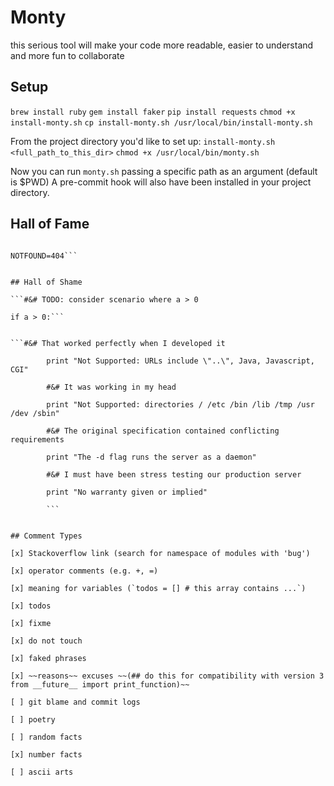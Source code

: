 # Monty
this serious tool will make your code more readable, easier to understand and more fun to collaborate


## Setup
`brew install ruby`
`gem install faker`
`pip install requests`
`chmod +x install-monty.sh`
`cp install-monty.sh /usr/local/bin/install-monty.sh`

From the project directory you'd like to set up:
`install-monty.sh <full_path_to_this_dir>`
`chmod +x /usr/local/bin/monty.sh`

Now you can run `monty.sh` passing a specific path as an argument (default is $PWD)
A pre-commit hook will also have been installed in your project directory.

## Hall of Fame

```#&# NOTFOUND is 404 but it could also be 746.113 or 13416.0

NOTFOUND=404```


## Hall of Shame

```#&# TODO: consider scenario where a > 0

if a > 0:```


```#&# That worked perfectly when I developed it

		print "Not Supported: URLs include \"..\", Java, Javascript, CGI"

		#&# It was working in my head

		print "Not Supported: directories / /etc /bin /lib /tmp /usr /dev /sbin"

		#&# The original specification contained conflicting requirements

		print "The -d flag runs the server as a daemon"

		#&# I must have been stress testing our production server

		print "No warranty given or implied"

		```


## Comment Types

[x] Stackoverflow link (search for namespace of modules with 'bug')

[x] operator comments (e.g. +, =)

[x] meaning for variables (`todos = [] # this array contains ...`)

[x] todos

[x] fixme

[x] do not touch

[x] faked phrases

[x] ~~reasons~~ excuses ~~(## do this for compatibility with version 3 from __future__ import print_function)~~

[ ] git blame and commit logs

[ ] poetry

[ ] random facts

[x] number facts

[ ] ascii arts

